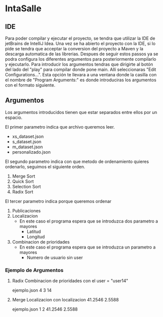 # IntaSalle

## IDE

Para poder compilar y ejecutar el proyecto, se tendra que utilizar la IDE de jetBrains de IntelliJ Idea.
Una vez se ha abierto el proyecto con la IDE, si lo pide se tendra que acceptar la conversion del proyecto a Maven 
y la descarga automatica de las librerias.
Despues de seguir estos passos ya se podra configura los diferentes argumentos para posteriormente compilarlo y ejecutarlo.
Para introducir los argumentos tendras que dirigirte al botón del lado del "play" para compilar donde pone main. Allí seleccionaras "Edit Configurations...".
Esta opción te llevara a una ventana donde la casilla con el nombre de "Program Arguments:" es donde introduciras los argumentos con el formato siguiente.

## Argumentos

Los argumentos introducidos tienen que estar separados entre ellos por un espacio.

El primer parametro indica que archivo queremos leer.

  - xs_dataset.json
  - s_dataset.json
  - m_dataset.json
  - personalizado.json


El segundo parametro indica con que metodo de ordenamiento quieres ordenarlo, seguimos el siguiente orden.

  1. Merge Sort
  2. Quick Sort
  3. Selection Sort
  4. Radix Sort

El tercer parametro indica porque queremos ordenar
  
  1. Publicaciones
  2. Localizacion
      - En este caso el programa espera que se introduzca dos parametro a mayores
        - Latitud
        - Longitud
  3. Combinacion de prioridades
      - En este caso el programa espera que se introduzca un parametro a mayores
        - Numero de usuario sin user
        
        
### Ejemplo de Argumentos

1. Radix Combinacion de prioridades con el user = "user14"

    ejemplo.json 4 3 14
    
2. Merge Localizacion con localizacion 41.2546 2.5588

    ejemplo.json 1 2 41.2546 2.5588
